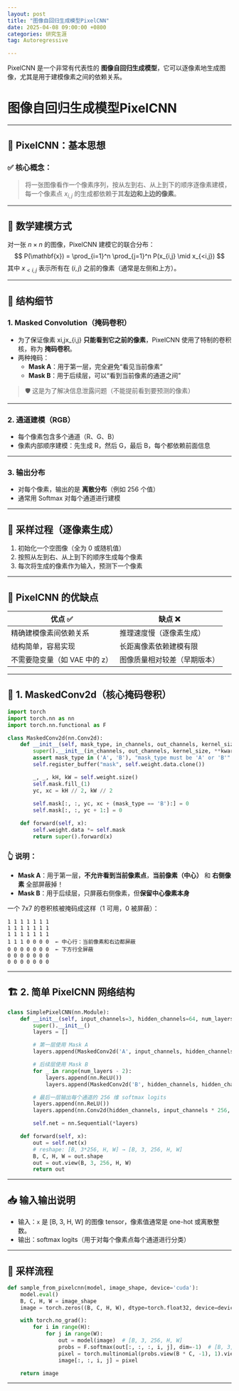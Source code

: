 ```yaml
---
layout: post
title: "图像自回归生成模型PixelCNN"
date: 2025-04-08 09:00:00 +0800
categories: 研究生涯
tag: Autoregressive

---
```


PixelCNN 是一个非常有代表性的 **图像自回归生成模型**，它可以逐像素地生成图像，尤其是用于建模像素之间的依赖关系。

<!-- more -->

# 图像自回归生成模型PixelCNN



------

## 🧱 PixelCNN：基本思想

### ✅ 核心概念：

> 将一张图像看作一个像素序列，按从左到右、从上到下的顺序逐像素建模，
>  每一个像素点 $x_{i,j}$ 的生成都依赖于其**左边和上边的像素**。

------

## 📐 数学建模方式

对一张 $n \times n$ 的图像，PixelCNN 建模它的联合分布：
$$
P(\mathbf{x}) = \prod_{i=1}^n \prod_{j=1}^n P(x_{i,j} \mid x_{<i,j})
$$
其中 $x_{<i,j}$ 表示所有在 $(i,j)$ 之前的像素（通常是左侧和上方）。

------

## 🧠 结构细节

### 1. **Masked Convolution（掩码卷积）**

- 为了保证像素 xi,jx_{i,j} **只能看到它之前的像素**，PixelCNN 使用了特制的卷积核，称为 **掩码卷积**。
- 两种掩码：
  - **Mask A**：用于第一层，完全避免“看见当前像素”
  - **Mask B**：用于后续层，可以“看到当前像素的通道之间”

> 🛡️ 这是为了解决信息泄露问题（不能提前看到要预测的像素）

------

### 2. **通道建模（RGB）**

- 每个像素包含多个通道（R、G、B）
- 像素内部顺序建模：先生成 R，然后 G，最后 B，每个都依赖前面信息

------

### 3. **输出分布**

- 对每个像素，输出的是 **离散分布**（例如 256 个值）
- 通常用 Softmax 对每个通道进行建模

------

## 🔄 采样过程（逐像素生成）

1. 初始化一个空图像（全为 0 或随机值）
2. 按照从左到右、从上到下的顺序生成每个像素
3. 每次将生成的像素作为输入，预测下一个像素

------

## 🧩 PixelCNN 的优缺点

| 优点 ✅                        | 缺点 ❌                       |
| ----------------------------- | ---------------------------- |
| 精确建模像素间依赖关系        | 推理速度慢（逐像素生成）     |
| 结构简单，容易实现            | 长距离像素依赖建模有限       |
| 不需要隐变量（如 VAE 中的 z） | 图像质量相对较差（早期版本） |



------

## 🧩 1. MaskedConv2d（核心掩码卷积）

```python
import torch
import torch.nn as nn
import torch.nn.functional as F

class MaskedConv2d(nn.Conv2d):
    def __init__(self, mask_type, in_channels, out_channels, kernel_size, **kwargs):
        super().__init__(in_channels, out_channels, kernel_size, **kwargs)
        assert mask_type in ('A', 'B'), "mask_type must be 'A' or 'B'"
        self.register_buffer("mask", self.weight.data.clone())

        _, _, kH, kW = self.weight.size()
        self.mask.fill_(1)
        yc, xc = kH // 2, kW // 2
		
        self.mask[:, :, yc, xc + (mask_type == 'B'):] = 0
        self.mask[:, :, yc + 1:] = 0

    def forward(self, x):
        self.weight.data *= self.mask
        return super().forward(x)
```

### 👆 说明：

- **Mask A**：用于第一层，**不允许看到当前像素点**，**当前像素（中心）** 和 **右侧像素** 全部屏蔽掉！
- **Mask B**：用于后续层，只屏蔽右侧像素，但**保留中心像素本身**

一个 7x7 的卷积核被掩码成这样（1 可用，0 被屏蔽）：

```
1 1 1 1 1 1 1
1 1 1 1 1 1 1
1 1 1 1 1 1 1
1 1 1 0 0 0 0  ← 中心行：当前像素和右边都屏蔽
0 0 0 0 0 0 0  ← 下方行全屏蔽
0 0 0 0 0 0 0
0 0 0 0 0 0 0
```

------

## 🏗️ 2. 简单 PixelCNN 网络结构

```python
class SimplePixelCNN(nn.Module):
    def __init__(self, input_channels=3, hidden_channels=64, num_layers=7):
        super().__init__()
        layers = []

        # 第一层使用 Mask A
        layers.append(MaskedConv2d('A', input_channels, hidden_channels, kernel_size=7, padding=3))

        # 后续层使用 Mask B
        for _ in range(num_layers - 2):
            layers.append(nn.ReLU())
            layers.append(MaskedConv2d('B', hidden_channels, hidden_channels, kernel_size=7, padding=3))

        # 最后一层输出每个通道的 256 维 softmax logits
        layers.append(nn.ReLU())
        layers.append(nn.Conv2d(hidden_channels, input_channels * 256, kernel_size=1))

        self.net = nn.Sequential(*layers)

    def forward(self, x):
        out = self.net(x)
        # reshape: [B, 3*256, H, W] → [B, 3, 256, H, W]
        B, C, H, W = out.shape
        out = out.view(B, 3, 256, H, W)
        return out
```

------

## 📥 输入输出说明

- 输入：`x` 是 [B, 3, H, W] 的图像 tensor，像素值通常是 one-hot 或离散整数。
- 输出：softmax logits（用于对每个像素点每个通道进行分类）

------

## 🧪 采样流程

```python
def sample_from_pixelcnn(model, image_shape, device='cuda'):
    model.eval()
    B, C, H, W = image_shape
    image = torch.zeros((B, C, H, W), dtype=torch.float32, device=device)

    with torch.no_grad():
        for i in range(H):
            for j in range(W):
                out = model(image)  # [B, 3, 256, H, W]
                probs = F.softmax(out[:, :, :, i, j], dim=-1)  # [B, 3, 256]
                pixel = torch.multinomial(probs.view(B * C, -1), 1).view(B, C).float() / 255.0
                image[:, :, i, j] = pixel

    return image
```

------

